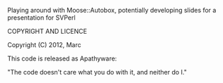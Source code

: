 Playing around with Moose::Autobox, potentially developing slides for a presentation for SVPerl

COPYRIGHT AND LICENCE

Copyright (C) 2012, Marc

This code is released as Apathyware:

"The code doesn't care what you do with it, and neither do I."

